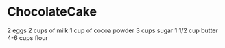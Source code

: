 # ChocolateCake
2 eggs
2 cups of milk
1 cup of cocoa powder
3 cups sugar
1 1/2 cup butter
4-6 cups flour

